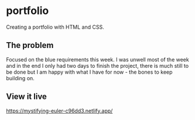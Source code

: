 # portfolio

Creating a portfolio with HTML and CSS.

## The problem

Focused on the blue requirements this week. I was unwell most of the week and in the end I only had two days to finish the project, there is much still to be done but I am happy with what I have for now - the bones to keep building on.

## View it live

https://mystifying-euler-c96dd3.netlify.app/
